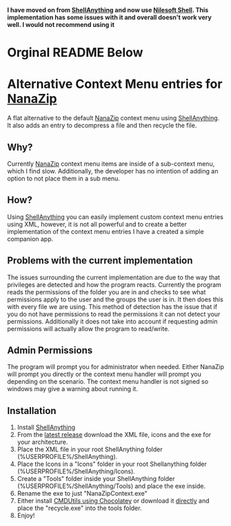 
**I have moved on from [ShellAnything](https://github.com/end2endzone/ShellAnything) and now use [Nilesoft Shell](https://github.com/moudey/Shell). This implementation has some issues with it and overall doesn't work very well. I would not recommend using it**

# Orginal README Below

# Alternative Context Menu entries for [NanaZip](https://github.com/M2Team/NanaZip)
A flat alternative to the default [NanaZip](https://github.com/M2Team/NanaZip) context menu using [ShellAnything](https://github.com/end2endzone/ShellAnything). It also adds an entry to decompress a file and then recycle the file.

## Why?
Currently [NanaZip](https://github.com/M2Team/NanaZip) context menu items are inside of a sub-context menu, which I find slow. Additionally, the developer has no intention of adding an option to not place them in a sub menu. 

## How?
Using [ShellAnything](https://github.com/end2endzone/ShellAnything) you can easily implement custom context menu entries using XML, however, it is not all powerful and to create a better implementation of the context menu entries I have a created a simple companion app.

## Problems with the current implementation
The issues surrounding the current implementation are due to the way that privileges are detected and how the program reacts. Currently the program reads the permissions of the folder you are in and checks to see what permissions apply to the user and the groups the user is in. It then does this with every file we are using. This method of detection has the issue that if you do not have permissions to read the permissions it can not detect your permissions. Additionally it does not take into account if requesting admin permissions will actually allow the program to read/write.

## Admin Permissions
The program will prompt you for administrator when needed. Either NanaZip will prompt you directly or the context menu handler will prompt you depending on the scenario. The context menu handler is not signed so windows may give a warning about running it.

## Installation
1. Install [ShellAnything](https://github.com/end2endzone/ShellAnything)
2. From the [latest release](https://github.com/hboyd2003/NanaZipAlternativeContextMenu/releases/latest) download the XML file, icons and the exe for your architecture.
3. Place the XML file in your root ShellAnything folder (%USERPROFILE%/ShellAnything).
4. Place the Icons in a "Icons" folder in your root Shellanything folder (%USERPROFILE%/ShellAnything/Icons).
4. Create a "Tools" folder inside your ShellAnything folder (%USERPROFILE%/ShellAnything/Tools) and place the exe inside.
5. Rename the exe to just "NanaZipContext.exe" 
3. Either install [CMDUtils using Chocolatey](https://community.chocolatey.org/packages/cmdutils) or download it [directly](http://www.maddogsw.com/cmdutils/) and place the "recycle.exe" into the tools folder.
3. Enjoy!
